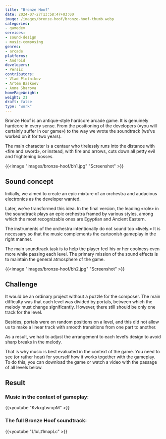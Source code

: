 ```yaml
---
title: "Bronze Hoof"
date: 2024-07-27T13:58:47+03:00
image: /images/bronze-hoof/bronze-hoof-thumb.webp
categories:
- gamedev
services:
- sound-design
- music-composing
genres:
- arcade
platforms:
- Android
developers: 
- Persic
contributors:
- Vlad Plotnikov
- Artem Baskoev
- Anna Sharova
homePageWeight:
weight: 21
draft: false
type: "work"
---
```


Bronze Hoof is an antique-style hardcore arcade game. It is genuinely hardcore in every sense. From the positioning of the developers («you will certainly suffer in our game») to the way we wrote the soundtrack (we’ve worked on it for two years). 

The main character is a centaur who tirelessly runs into the distance with «fire and sword», or instead, with fire and arrows, cuts down all petty evil and frightening bosses.

{{<image "images/bronze-hoof/bh1.jpg" "Screenshot"  >}}

## Sound concept

Initially, we aimed to create an epic mixture of an orchestra and audacious electronics as the developer wanted.

Later, we’ve transformed this idea. In the final version, the leading «role» in the soundtrack plays an epic orchestra framed by various styles, among which the most recognizable ones are Egyptian and Ancient Eastern.

The instruments of the orchestra intentionally do not sound too «lively.» It is necessary so that the music complements the cartoonish gameplay in the right manner.

The main soundtrack task is to help the player feel his or her coolness even more while passing each level. The primary mission of the sound effects is to maintain the general atmosphere of the game.

{{<image "images/bronze-hoof/bh2.jpg" "Screenshot"  >}}

## Challenge

It would be an ordinary project without a puzzle for the composer. The main difficulty was that each level was divided by portals, between which the melody must change significantly. However, there still should be only one track for the level.

Besides, portals were on random positions on a level, and this did not allow us to make a linear track with smooth transitions from one part to another.

As a result, we had to adjust the arrangement to each level’s design to avoid sharp breaks in the melody.

That is why music is best evaluated in the context of the game. You need to see (or rather hear) for yourself how it works together with the gameplay. To do this, you can download the game or watch a video with the passage of all levels below.

## Result

### Music in the context of gameplay:

{{<youtube "KvkxgtwrxpM" >}}

### The full Bronze Hoof soundtrack:

{{<youtube "L1uLt1mapLc" >}}